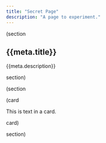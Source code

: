 ```yaml
---
title: "Secret Page"
description: "A page to experiment."
---
```


(section

## {{meta.title}}

{{meta.description}}

section)

(section

(card

This is text in a card.

card)

section)